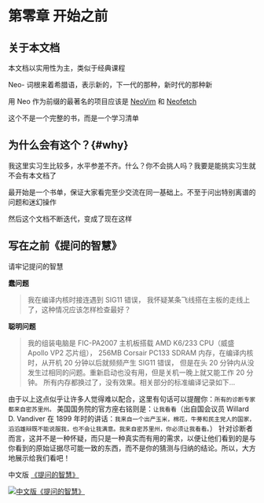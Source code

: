 # 第零章 开始之前

## 关于本文档

本文档以实用性为主，类似于经典课程

<Card
  url="https://missing-semester-cn.github.io/"
  title="计算机教育中缺失的一课"
  describe="大学里的计算机课程通常专注于讲授从操作系统到机器学习这些学院派的课程或主题，而对于如何精通工具这一主题则往往会留给学生自行探索。在这个系列课程中，我们讲授命令行、强大的文本编辑器的使用、使用版本控制系统提供的多种特性等等。学生在他们受教育阶段就会和这些工具朝夕相处（在他们的职业生涯中更是这样）。"
/>

Neo- 词根来着希腊语，表示新的，下一代的那种，新时代的那种新

用 Neo 作为前缀的最著名的项目应该是 [NeoVim](https://neovim.io/) 和 [Neofetch](https://github.com/dylanaraps/neofetch)

这个不是一个完整的书，而是一个学习清单

## 为什么会有这个？{#why}

我这里实习生比较多，水平参差不齐。什么？你不会挑人吗？我要是能挑实习生就不会有本文档了

最开始是一个书单，保证大家看完至少交流在同一基础上。不至于问出特别离谱的问题和迷幻操作

然后这个文档不断迭代，变成了现在这样


## 写在之前《**提问的智慧**》

请牢记提问的智慧

**蠢问题**

> 我在编译内核时接连遇到 SIG11 错误，
我怀疑某条飞线搭在主板的走线上了，这种情况应该怎样检查最好？
> 

**聪明问题**

> 我的组装电脑是 FIC-PA2007 主机板搭载 AMD K6/233 CPU（威盛 Apollo VP2 芯片组），
256MB Corsair PC133 SDRAM 内存，在编译内核时，从开机 20 分钟以后就频频产生 SIG11 错误，
但是在头 20 分钟内从没发生过相同的问题。重新启动也没有用，但是关机一晚上就又能工作 20 分钟。
所有内存都换过了，没有效果。相关部分的标准编译记录如下…
> 

由于以上这点似乎让许多人觉得难以配合，这里有句话可以提醒你：`所有的诊断专家都来自密苏里州。` 美国国务院的官方座右铭则是：`让我看看`（出自国会议员 Willard D. Vandiver 在 1899 年时的讲话：`我来自一个出产玉米，棉花，牛蒡和民主党人的国家，滔滔雄辩既不能说服我，也不会让我满意。我来自密苏里州，你必须让我看看。`） 针对诊断者而言，这并不是一种怀疑，而只是一种真实而有用的需求，以便让他们看到的是与你看到的原始证据尽可能一致的东西，而不是你的猜测与归纳的结论。所以，大方地展示给我们看吧！


中文版 [《提问的智慧》](https://github.com/ryanhanwu/How-To-Ask-Questions-The-Smart-Way/blob/main/README-zh_CN.md)

<Card
  url="https://github.com/ryanhanwu/How-To-Ask-Questions-The-Smart-Way/blob/main/README-zh_CN.md"
  title="提问的智慧"
  describe="在黑客的世界里，你所提技术问题的解答的好坏, 很大程度上取决于你提问的方式与此问题的难度。本指南将教你如何正确地提问以获得你满意的答案。"
/>

[![中文版《提问的智慧》](https://svg.bookmark.style/api?url=https://github.com/ryanhanwu/How-To-Ask-Questions-The-Smart-Way&mode=dark&style=horizontal)](https://github.com/ryanhanwu/How-To-Ask-Questions-The-Smart-Way/blob/main/README-zh_CN.md)

<Card 
  url="https://mp.weixin.qq.com/s/31iL-Kbs4KrqpgrERVRNzQ"
  title="如何取得杰出成就"
  describe="如果我们收集在不同领域成就伟大事业的技巧列表，它们的交集会是什么呢？我决定通过实践来找出答案。"
/>

